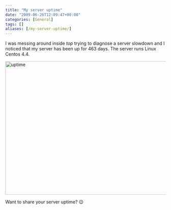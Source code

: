 ```yaml
---
title: "My server uptime"
date: "2009-06-26T12:09:47+00:00"
categories: [General]
tags: []
aliases: [/my-server-uptime/]
---
```


I was messing around inside <em>top</em> trying to diagnose a server slowdown and I noticed that my server has been up for 463 days. The server runs Linux Centos 4.4.

<img class="aligncenter size-full wp-image-1338" title="uptime" src="/images/uploads/2009/06/uptime.PNG" alt="uptime" width="667" height="420" />

Want to share your server uptime? :wink:
